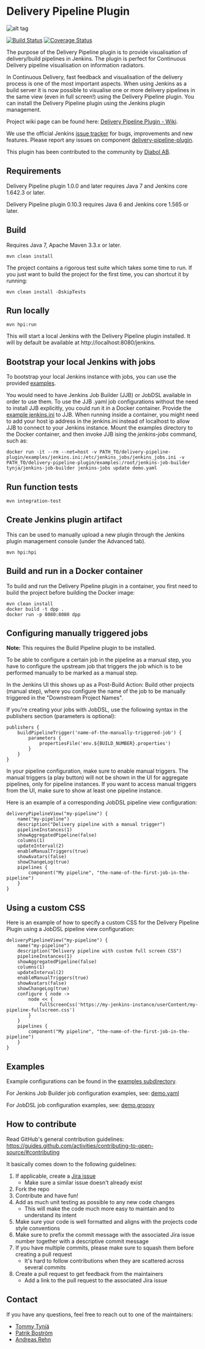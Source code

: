 Delivery Pipeline Plugin
========================

![alt tag](https://raw.githubusercontent.com/Diabol/delivery-pipeline-plugin/master/docs/dpp_logo.png)

[![Build Status](https://travis-ci.org/Diabol/delivery-pipeline-plugin.png)](https://travis-ci.org/Diabol/delivery-pipeline-plugin)
[![Coverage Status](https://coveralls.io/repos/Diabol/delivery-pipeline-plugin/badge.png?branch=master)](https://coveralls.io/r/Diabol/delivery-pipeline-plugin?branch=master)

The purpose of the Delivery Pipeline plugin is to provide visualisation of delivery/build pipelines in Jenkins. The plugin is perfect for Continuous Delivery pipeline visualisation on information radiators.

In Continuous Delivery, fast feedback and visualisation of the delivery process is one of the most important aspects. When using Jenkins as a build server it is now possible to visualise one or more delivery pipelines in the same view (even in full screen!) using the Delivery Pipeline plugin. You can install the Delivery Pipeline plugin using the Jenkins plugin management.

Project wiki page can be found here: [Delivery Pipeline Plugin - Wiki](https://wiki.jenkins-ci.org/display/JENKINS/Delivery+Pipeline+Plugin).

We use the official Jenkins [issue tracker](https://issues.jenkins-ci.org/secure/IssueNavigator.jspa?mode=hide&reset=true&jqlQuery=project+%3D+JENKINS+AND+status+in+%28Open%2C+%22In+Progress%22%2C+Reopened%29+AND+component+%3D+%27delivery-pipeline-plugin%27) for bugs, improvements and new features. Please report any issues on component [delivery-pipeline-plugin](https://issues.jenkins-ci.org/browse/JENKINS/component/18134).

This plugin has been contributed to the community by [Diabol AB](http://www.diabol.se).

Requirements
---
Delivery Pipeline plugin 1.0.0 and later requires Java 7 and Jenkins core 1.642.3 or later.

Delivery Pipeline plugin 0.10.3 requires Java 6 and Jenkins core 1.565 or later.

Build
---
Requires Java 7, Apache Maven 3.3.x or later.

    mvn clean install

The project contains a rigorous test suite which takes some time to run. If you just want to build the project for the first time, you can shortcut it by running:

    mvn clean install -DskipTests

Run locally
---
    mvn hpi:run

This will start a local Jenkins with the Delivery Pipeline plugin installed. It will by default be available at http://localhost:8080/jenkins.

Bootstrap your local Jenkins with jobs
---
To bootstrap your local Jenkins instance with jobs, you can use the provided [examples](https://github.com/Diabol/delivery-pipeline-plugin/blob/master/examples/).

You would need to have Jenkins Job Builder (JJB) or JobDSL available in order to use them. To use the JJB .yaml job configurations without the need to install JJB explicitly, you could run it in a Docker container.
Provide the [example jenkins.ini](https://github.com/Diabol/delivery-pipeline-plugin/blob/master/examples/jenkins.ini) to JJB. When running inside a container, you might need to add your host ip address in the jenkins.ini instead of localhost to allow JJB to connect to your Jenkins instance.
Mount the examples directory to the Docker container, and then invoke JJB ising the _jenkins-jobs_ command, such as:

    docker run -it --rm --net=host -v PATH_TO/delivery-pipeline-plugin/examples/jenkins.ini:/etc/jenkins_jobs/jenkins_jobs.ini -v PATH_TO/delivery-pipeline-plugin/examples:/root/jenkins-job-builder tynja/jenkins-job-builder jenkins-jobs update demo.yaml


Run function tests
---
    mvn integration-test

Create Jenkins plugin artifact
---
This can be used to manually upload a new plugin through the Jenkins plugin management console (under the Advanced tab).

    mvn hpi:hpi


Build and run in a Docker container
----
To build and run the Delivery Pipeline plugin in a container, you first need to build the project before building the Docker image: 

    mvn clean install
    docker build -t dpp .
    docker run -p 8080:8080 dpp

Configuring manually triggered jobs
----
**Note:** This requires the Build Pipeline plugin to be installed.

To be able to configure a certain job in the pipeline as a manual step, you have to configure the upstream job that triggers the job which is to be performed manually to be marked as a manual step.

In the Jenkins UI this shows up as a Post-Build Action: Build other projects (manual step), where you configure the name of the job to be manually triggered in the "Downstream Project Names".

If you're creating your jobs with JobDSL, use the following syntax in the publishers section (parameters is optional):

    publishers {
        buildPipelineTrigger('name-of-the-manually-triggered-job') {
            parameters {
                propertiesFile('env.${BUILD_NUMBER}.properties')
            }
        }
    }

In your pipeline configuration, make sure to enable manual triggers. The manual triggers (a play button) will not be shown in the UI for aggregate pipelines, only for pipeline instances. If you want to access manual triggers from the UI, make sure to show at least one pipeline instance.

Here is an example of a corresponding JobDSL pipeline view configuration:

    deliveryPipelineView("my-pipeline") {
        name("my-pipeline")
        description("Delivery pipeline with a manual trigger")
        pipelineInstances(1)
        showAggregatedPipeline(false)
        columns(1)
        updateInterval(2)
        enableManualTriggers(true)
        showAvatars(false)
        showChangeLog(true)
        pipelines {
            component("My pipeline", "the-name-of-the-first-job-in-the-pipeline")
        }
    }

Using a custom CSS
----
Here is an example of how to specify a custom CSS for the Delivery Pipeline Plugin using a JobDSL pipeline view configuration:

    deliveryPipelineView("my-pipeline") {
        name("my-pipeline")
        description("Delivery pipeline with custom full screen CSS")
        pipelineInstances(1)
        showAggregatedPipeline(false)
        columns(1)
        updateInterval(2)
        enableManualTriggers(true)
        showAvatars(false)
        showChangeLog(true)
        configure { node ->
            node << {
                fullScreenCss('https://my-jenkins-instance/userContent/my-pipeline-fullscreen.css')
            }
        }
        pipelines {
            component("My pipeline", "the-name-of-the-first-job-in-the-pipeline")
        }
    }

Examples
----
Example configurations can be found in the [examples subdirectory](https://github.com/Diabol/delivery-pipeline-plugin/blob/master/examples/).

For Jenkins Job Builder job configuration examples, see: [demo.yaml](https://github.com/Diabol/delivery-pipeline-plugin/blob/master/examples/demo.yaml)

For JobDSL job configuration examples, see: [demo.groovy](https://github.com/Diabol/delivery-pipeline-plugin/blob/master/examples/demo.groovy)

How to contribute
---
Read GitHub's general contribution guidelines: https://guides.github.com/activities/contributing-to-open-source/#contributing

It basically comes down to the following guidelines:
 1. If applicable, create a [Jira issue](https://issues.jenkins-ci.org/issues/?jql=project+%3D+JENKINS+AND+component+%3D+delivery-pipeline-plugin)
    + Make sure a similar issue doesn't already exist
 2. Fork the repo
 3. Contribute and have fun!
 4. Add as much unit testing as possible to any new code changes
    + This will make the code much more easy to maintain and to understand its intent
 5. Make sure your code is well formatted and aligns with the projects code style conventions
 6. Make sure to prefix the commit message with the associated Jira issue number together with a descriptive commit message
 7. If you have multiple commits, please make sure to squash them before creating a pull request
    + It's hard to follow contributions when they are scattered across several commits
 8. Create a pull request to get feedback from the maintainers
    + Add a link to the pull request to the associated Jira issue

Contact
----
If you have any questions, feel free to reach out to one of the maintainers:
* [Tommy Tynj&auml;](https://github.com/tommysdk)
* [Patrik Bostr&ouml;m](https://github.com/patbos)
* [Andreas Rehn](https://github.com/mrfatstrat)

